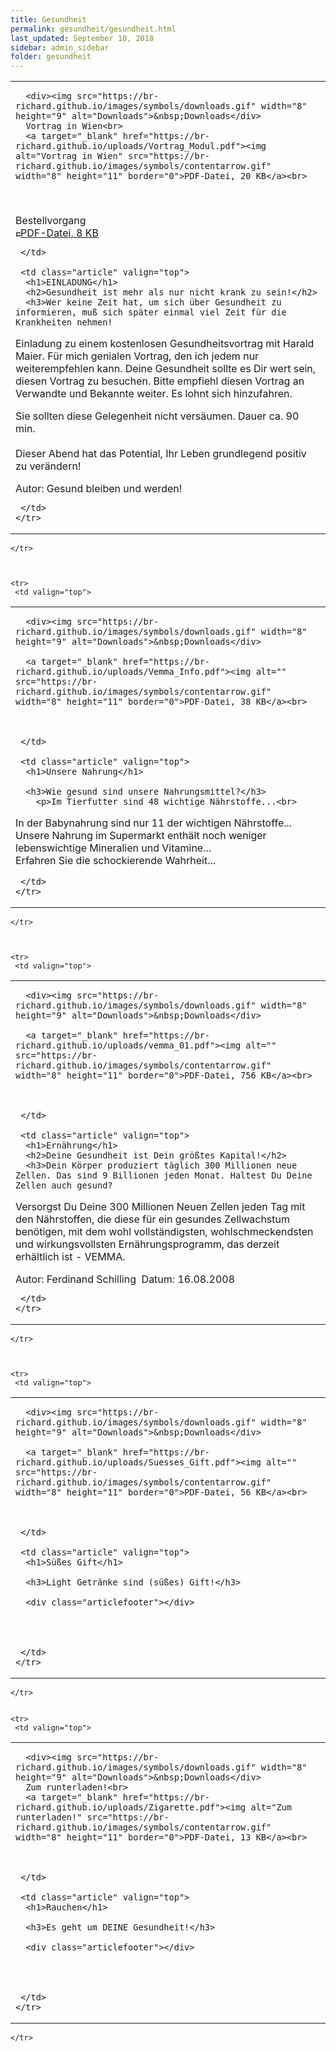 ```yaml
---
title: Gesundheit
permalink: gesundheit/gesundheit.html
last_updated: September 10, 2018
sidebar: admin_sidebar
folder: gesundheit
---
```


<tbody><tr>
     <td valign="top">
<!-- cacheInfo : 79dac4b840cb43a1ea9c424fd6655675 -->

   <table cellpadding="0" cellspacing="0" border="0" summary="" width="450">
    <tbody><tr width="450">
     <td valign="top" class="articleleftcolumn">
      <img src="https://br-richard.github.io/images/gesundheit/achtung.gif" alt="" border="0"><br>
      
      
			
			
      
      <div><img src="https://br-richard.github.io/images/symbols/downloads.gif" width="8" height="9" alt="Downloads">&nbsp;Downloads</div>
      Vortrag in Wien<br>
      <a target="_blank" href="https://br-richard.github.io/uploads/Vortrag_Modul.pdf"><img alt="Vortrag in Wien" src="https://br-richard.github.io/images/symbols/contentarrow.gif" width="8" height="11" border="0">PDF-Datei, 20 KB</a><br>
<br>      
<br>      Bestellvorgang<br>
      <a target="_blank" href="https://br-richard.github.io/uploads/Bestellvorgang.1.pdf"><img alt="Bestellvorgang" src="https://br-richard.github.io/images/symbols/contentarrow.gif" width="8" height="11" border="0">PDF-Datei, 8 KB</a><br>

      
      
     </td>
     
     <td class="article" valign="top">
      <h1>EINLADUNG</h1>
      <h2>Gesundheit ist mehr als nur nicht krank zu sein!</h2>
      <h3>Wer keine Zeit hat, um sich über Gesundheit zu informieren, muß sich später einmal viel Zeit für die Krankheiten nehmen!
Einladung zu einem kostenlosen Gesundheitsvortrag mit Harald Maier. Für mich genialen Vortrag, den ich jedem nur
weiterempfehlen kann.
Deine Gesundheit sollte es Dir wert sein, diesen Vortrag zu besuchen.
Bitte empfiehl diesen Vortrag an Verwandte und Bekannte weiter.
Es lohnt sich hinzufahren.
	
</h3>
   		<p>Sie sollten diese Gelegenheit nicht versäumen. Dauer ca. 90 min.<br><br>
Dieser Abend hat das Potential, Ihr Leben grundlegend positiv zu verändern!</p>
      <div class="articlefooter">Autor: <span class="articlefooternamedate">Gesund bleiben und werden!</span>&nbsp; </div>



<!--      <hr size="1" noshade="indeed"> -->
<!--      <div align="right">
       <a href="#" class="quick_nav_bold"><img alt="" src="https://br-richard.github.io/images/symbols/contentarrow.gif" width="8" height="11" border="0" />Online-Bestellen</a>&nbsp; &nbsp;
       <a href="#" class="quick_nav_bold"><img alt="" src="https://br-richard.github.io/images/symbols/contentarrow.gif" width="8" height="11" border="0" />Anfrage</a>
      </div>-->

     

     </td>
    </tr>
   </tbody></table>

<!-- R:0.19352316856384  --></td>
    </tr>



    <tr>
     <td valign="top">
<!-- cacheInfo : 51acff0e05ac7123f9720638b2c0b155 -->

   <table cellpadding="0" cellspacing="0" border="0" summary="" width="450">
    <tbody><tr width="450">
     <td valign="top" class="articleleftcolumn">
      <img src="https://br-richard.github.io/images/gesundheit/koch_01.gif" alt="" border="0"><br>	
      
      <div><img src="https://br-richard.github.io/images/symbols/downloads.gif" width="8" height="9" alt="Downloads">&nbsp;Downloads</div>
      
      <a target="_blank" href="https://br-richard.github.io/uploads/Vemma_Info.pdf"><img alt="" src="https://br-richard.github.io/images/symbols/contentarrow.gif" width="8" height="11" border="0">PDF-Datei, 38 KB</a><br>

      
      
     </td>
     
     <td class="article" valign="top">
      <h1>Unsere Nahrung</h1>
      
      <h3>Wie gesund sind unsere Nahrungsmittel?</h3>
   		<p>Im Tierfutter sind 48 wichtige Nährstoffe...<br>
In der Babynahrung sind nur 11 der wichtigen Nährstoffe...<br>
Unsere Nahrung im Supermarkt enthält noch weniger lebenswichtige Mineralien und Vitamine...<br>
Erfahren Sie die schockierende Wahrheit...</p>
      <div class="articlefooter"></div>




<!--      <hr size="1" noshade="indeed"> -->
<!--      <div align="right">
       <a href="#" class="quick_nav_bold"><img alt="" src="https://br-richard.github.io/images/symbols/contentarrow.gif" width="8" height="11" border="0" />Online-Bestellen</a>&nbsp; &nbsp;
       <a href="#" class="quick_nav_bold"><img alt="" src="https://br-richard.github.io/images/symbols/contentarrow.gif" width="8" height="11" border="0" />Anfrage</a>
      </div>-->

     

     </td>
    </tr>
   </tbody></table>

<!-- R:0.20279407501221  --></td>
    </tr>



    <tr>
     <td valign="top">
<!-- cacheInfo : 13b5030c3d5ad54c16c508685993159d -->

   <table cellpadding="0" cellspacing="0" border="0" summary="" width="450">
    <tbody><tr width="450">
     <td valign="top" class="articleleftcolumn">
      <img src="https://br-richard.github.io/images/gesundheit/Placeholder.jpg" alt="" border="0"><br>
      
      
      <div><img src="https://br-richard.github.io/images/symbols/downloads.gif" width="8" height="9" alt="Downloads">&nbsp;Downloads</div>
      
      <a target="_blank" href="https://br-richard.github.io/uploads/vemma_01.pdf"><img alt="" src="https://br-richard.github.io/images/symbols/contentarrow.gif" width="8" height="11" border="0">PDF-Datei, 756 KB</a><br>

      
      
     </td>
     
     <td class="article" valign="top">
      <h1>Ernährung</h1>
      <h2>Deine Gesundheit ist Dein größtes Kapital!</h2>
      <h3>Dein Körper produziert täglich 300 Millionen neue Zellen. Das sind 9 Billionen jeden Monat. Haltest Du Deine Zellen auch gesund?
</h3>
   		<p>Versorgst Du Deine 300 Millionen Neuen Zellen jeden Tag mit den Nährstoffen, die diese für ein gesundes Zellwachstum benötigen, mit dem wohl vollständigsten,
wohlschmeckendsten und wirkungsvollsten Ernährungsprogramm, das derzeit erhältlich ist - VEMMA.
</p>
      <div class="articlefooter">Autor: <span class="articlefooternamedate">Ferdinand Schilling</span>&nbsp; Datum: <span class="articlefooternamedate">16.08.2008</span></div>

     

     </td>
    </tr>
   </tbody></table>

<!-- R:0.19273805618286  --></td>
    </tr>



    <tr>
     <td valign="top">
<!-- cacheInfo : f2ac1ec893e18ed6748f81b6d8064d51 -->

   <table cellpadding="0" cellspacing="0" border="0" summary="" width="450">
    <tbody><tr width="450">
     <td valign="top" class="articleleftcolumn">
      <img src="https://br-richard.github.io/images/gesundheit/Trinken.gif" alt="" border="0"><br>
      
      
      
      <div><img src="https://br-richard.github.io/images/symbols/downloads.gif" width="8" height="9" alt="Downloads">&nbsp;Downloads</div>
      
      <a target="_blank" href="https://br-richard.github.io/uploads/Suesses_Gift.pdf"><img alt="" src="https://br-richard.github.io/images/symbols/contentarrow.gif" width="8" height="11" border="0">PDF-Datei, 56 KB</a><br>

      
      
     </td>
     
     <td class="article" valign="top">
      <h1>Süßes Gift</h1>
      
      <h3>Light Getränke sind (süßes) Gift!</h3>
   		
      <div class="articlefooter"></div>


     

     </td>
    </tr>
   </tbody></table>

<!-- R:0.20138716697693  --></td>
    </tr>


    <tr>
     <td valign="top">
<!-- cacheInfo : d9582a154b71e79e795b07ea30e43a18 -->

   <table cellpadding="0" cellspacing="0" border="0" summary="" width="450">
    <tbody><tr width="450">
     <td valign="top" class="articleleftcolumn">
      <img src="https://br-richard.github.io/images/gesundheit/smiley_03.gif" alt="" border="0"><br>
      
			
      
      <div><img src="https://br-richard.github.io/images/symbols/downloads.gif" width="8" height="9" alt="Downloads">&nbsp;Downloads</div>
      Zum runterladen!<br>
      <a target="_blank" href="https://br-richard.github.io/uploads/Zigarette.pdf"><img alt="Zum runterladen!" src="https://br-richard.github.io/images/symbols/contentarrow.gif" width="8" height="11" border="0">PDF-Datei, 13 KB</a><br>

      
      
     </td>
     
     <td class="article" valign="top">
      <h1>Rauchen</h1>
      
      <h3>Es geht um DEINE Gesundheit!</h3>
   		
      <div class="articlefooter"></div>


     

     </td>
    </tr>
   </tbody></table>

<!-- R:0.19799590110779  --></td>
    </tr>

   </tbody>
